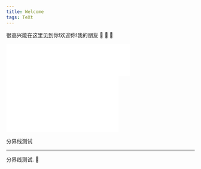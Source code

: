 ```yaml
---
title: Welcome
tags: TeXt
---
```


很高兴能在这里见到你!欢迎你!我的朋友 :ghost: :ghost: :ghost:

<iframe frameborder="no" border="0" marginwidth="0" marginheight="0" width=330 height=86 src="//music.163.com/outchain/player?type=2&id=393685&auto=1&height=66"></iframe>

<iframe src="//player.bilibili.com/player.html?aid=76877449&cid=131491286&page=1" scrolling="no" border="0" frameborder="no" framespacing="0" allowfullscreen="true"> </iframe>


分界线测试

<!--more-->

---

分界线测试. :star2:
